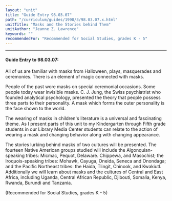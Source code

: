 ```yaml
---
layout: "unit"
title: "Guide Entry 98.03.07"
path: "/curriculum/guides/1998/3/98.03.07.x.html"
unitTitle: "Masks and the Stories behind Them"
unitAuthor: "Jeanne Z. Lawrence"
keywords: ""
recommendedFor: "Recommended for Social Studies, grades K - 5"
---
```

<body>
<hr/>
<h4>
Guide Entry to 98.03.07:
</h4>
All of us are familiar with masks from Halloween, plays, masquerades and ceremonies.  There is an element of magic connected with masks.
<p>
People of the past wore masks on special ceremonial occasions.  Some people today  wear invisible masks.  C. J. Jung, the Swiss psychiatrist who founded analytical psychology, presented the theory that people possess three parts to their personality. A mask which forms the outer personality is the face shown to the world.
</p>
<p>
The wearing of masks in children's literature is a universal and fascinating theme. As I present parts of this unit to my Kindergarten through Fifth grade students in our Library Media Center students can relate to the action of wearing a mask and changing behavior along with changing appearance.
</p>
<p>
The stories lurking behind masks of two cultures will be presented. The fourteen Native American groups studied will include the Algonquian-speaking tribes: Micmac, Pequot, Delaware. Chippewa, and Masochist; the Iroquois-speaking tribes: Mohawk, Cayuga, Oneida, Seneca and Onondaga;  and the Pacific Northeast tribes:  the Haida, Tlingit, Chinook, and Kwakiutl.  Additionally we will learn about masks and the cultures of Central and East Africa, including Uganda, Central African Republic, Djibouti, Somalia, Kenya, Rwanda, Burundi and Tanzania.
</p>
<p>
(Recommended for Social Studies, grades K - 5)
</p>
</body>